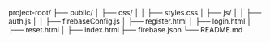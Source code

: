 project-root/
├── public/
│   ├── css/
│   │   ├── styles.css
│   ├── js/
│   │   ├── auth.js
│   │   ├── firebaseConfig.js
│   ├── register.html
│   ├── login.html
│   ├── reset.html
│   ├── index.html
├── firebase.json
└── README.md

